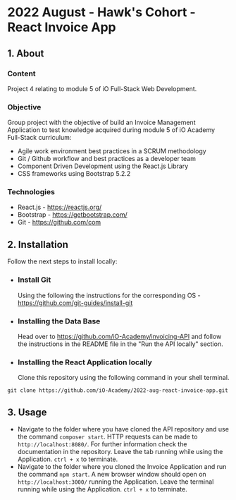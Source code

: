 # 2022 August - Hawk's Cohort - React Invoice App

## 1. About
### Content
Project 4 relating to module 5 of iO Full-Stack Web Development.

### Objective
Group project with the objective of build an Invoice Management Application to test knowledge acquired 
during module 5 of iO Academy Full-Stack curriculum:
+ Agile work environment best practices in a SCRUM methodology
+ Git / Github workflow and best practices as a developer team
+ Component Driven Development using the React.js Library
+ CSS frameworks  using Bootstrap 5.2.2

### Technologies
+ React.js - https://reactjs.org/
+ Bootstrap - https://getbootstrap.com/
+ Git - https://github.com/com

## 2. Installation
Follow the next steps to install locally:
+ ### Install Git
  Using the following the instructions for the corresponding OS - https://github.com/git-guides/install-git
+ ### Installing the Data Base
  Head over to https://github.com/iO-Academy/invoicing-API and follow the instructions in the 
  README file in the "Run the API locally" section.
  
+ ### Installing the React Application locally
  Clone this repository using the following command in your shell terminal.

```
git clone https://github.com/iO-Academy/2022-aug-react-invoice-app.git
```

## 3. Usage
+ Navigate to the folder where you have cloned the API repository and use the command `composer start`.
HTTP requests can be made to `http://localhost:8080/`. For further information check the documentation in the repository. Leave the tab running while using the Application. `ctrl + x` to terminate.
+ Navigate to the folder where you cloned the Invoice Application and run the command `npm start`. A new browser window should open on `http://localhost:3000/` running the Application. Leave the terminal running while using the Application. `ctrl + x` to terminate.

